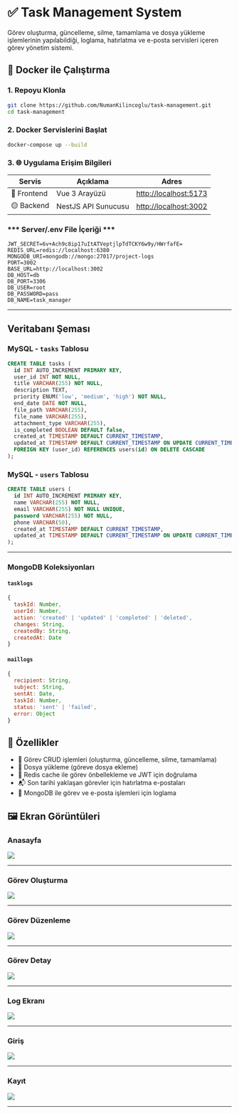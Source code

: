 # ✅ Task Management System

Görev oluşturma, güncelleme, silme, tamamlama ve dosya yükleme işlemlerinin yapılabildiği, loglama, hatırlatma ve e-posta servisleri içeren görev yönetim sistemi.

## 🐳 Docker ile Çalıştırma

### 1. Repoyu Klonla

```bash
git clone https://github.com/NumanKilincoglu/task-management.git
cd task-management
```

### 2. Docker Servislerini Başlat
```bash
docker-compose up --build
```

### 3. 🌐 Uygulama Erişim Bilgileri

| Servis      | Açıklama             | Adres                         |
|-------------|----------------------|-------------------------------|
| 🔵 Frontend | Vue 3 Arayüzü       | [http://localhost:5173](http://localhost:5173) |
| 🟡 Backend  | NestJS API Sunucusu | [http://localhost:3002](http://localhost:3002) |

### *** Server/.env File İçeriği ***

```env
JWT_SECRET=6v+Ach9c8ip17uItATVeptjlpTdTCKY6w9y/HWrfafE=
REDIS_URL=redis://localhost:6380
MONGODB_URI=mongodb://mongo:27017/project-logs
PORT=3002
BASE_URL=http://localhost:3002
DB_HOST=db
DB_PORT=3306
DB_USER=root
DB_PASSWORD=pass
DB_NAME=task_manager
```
---

## Veritabanı Şeması

### MySQL - `tasks` Tablosu

```sql
CREATE TABLE tasks (
  id INT AUTO_INCREMENT PRIMARY KEY,
  user_id INT NOT NULL,
  title VARCHAR(255) NOT NULL,
  description TEXT,
  priority ENUM('low', 'medium', 'high') NOT NULL,
  end_date DATE NOT NULL,
  file_path VARCHAR(255),
  file_name VARCHAR(255),
  attachment_type VARCHAR(255),
  is_completed BOOLEAN DEFAULT false,
  created_at TIMESTAMP DEFAULT CURRENT_TIMESTAMP,
  updated_at TIMESTAMP DEFAULT CURRENT_TIMESTAMP ON UPDATE CURRENT_TIMESTAMP,
  FOREIGN KEY (user_id) REFERENCES users(id) ON DELETE CASCADE
);


```

### MySQL - `users` Tablosu

```sql
CREATE TABLE users (
  id INT AUTO_INCREMENT PRIMARY KEY,
  name VARCHAR(255) NOT NULL,
  email VARCHAR(255) NOT NULL UNIQUE,
  password VARCHAR(255) NOT NULL,
  phone VARCHAR(50),
  created_at TIMESTAMP DEFAULT CURRENT_TIMESTAMP,
  updated_at TIMESTAMP DEFAULT CURRENT_TIMESTAMP ON UPDATE CURRENT_TIMESTAMP
);
```

---

### MongoDB Koleksiyonları

#### `tasklogs`

```js
{
  taskId: Number,
  userId: Number,
  action: 'created' | 'updated' | 'completed' | 'deleted',
  changes: String,
  createdBy: String,
  createdAt: Date
}
```

#### `maillogs`

```js
{
  recipient: String,
  subject: String,
  sentAt: Date,
  taskId: Number,
  status: 'sent' | 'failed',
  error: Object
}
```

## 🔁 Özellikler

- 📝 Görev CRUD işlemleri (oluşturma, güncelleme, silme, tamamlama)
- 📁 Dosya yükleme (göreve dosya ekleme)
- 🧠 Redis cache ile görev önbellekleme ve JWT için doğrulama
- 📬 Son tarihi yaklaşan görevler için hatırlatma e-postaları
- 📜 MongoDB ile görev ve e-posta işlemleri için loglama


## 🖼️ Ekran Görüntüleri

### Anasayfa

![](./assets/dashboard.PNG)

---

### Görev Oluşturma

![](./assets/create.PNG)

---

### Görev Düzenleme

![](./assets/edit.PNG)

---

### Görev Detay

![](./assets/details.PNG)

---

### Log Ekranı

![](./assets/logs.PNG)

---

### Giriş

![](./assets/login.PNG)

---

### Kayıt

![](./assets/register.PNG)

---